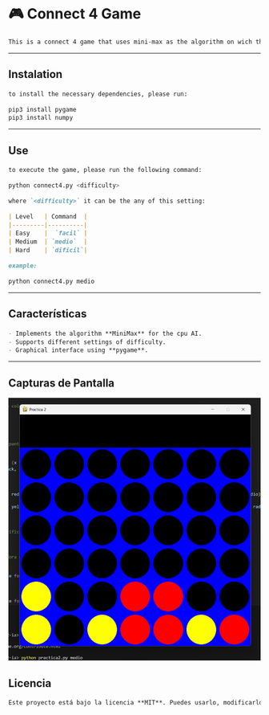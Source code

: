 # 🎮 Connect 4 Game

```markdown
This is a connect 4 game that uses mini-max as the algorithm on wich the cp operates
```

---

## Instalation

```markdown
to install the necessary dependencies, please run:
```

```bash
pip3 install pygame
pip3 install numpy
```

---

## Use

```markdown
to execute the game, please run the following command:
```

```bash
python connect4.py <difficulty>
```

```markdown
where `<difficulty>` it can be the any of this setting:
```

```markdown
| Level   | Command  |
|---------|----------|
| Easy    |  `facil` |
| Medium  | `medio`  |
| Hard    | `dificil`|
```

```markdown
example:
```

```bash
python connect4.py medio
```

---

## Características

```markdown
- Implements the algorithm **MiniMax** for the cpu AI.  
- Supports different settings of difficulty.  
- Graphical interface using **pygame**.  
```

---

## Capturas de Pantalla

![Captura del juego](images/screenshot.png)

## Licencia

```markdown
Este proyecto está bajo la licencia **MIT**. Puedes usarlo, modificarlo y compartirlo libremente.  
```
